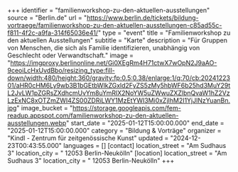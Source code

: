 +++
identifier = "familienworkshop-zu-den-aktuellen-ausstellungen"
source = "Berlin.de"
url = "https://www.berlin.de/tickets/bildung-vortraege/familienworkshop-zu-den-aktuellen-ausstellungen-c85ad55c-f811-4f2c-a9fa-314f65036e41/"
type = "event"
title = "Familienworkshop zu den aktuellen Ausstellungen"
subtitle = "Karte"
description = "Für Gruppen von Menschen, die sich als Familie identifizieren, unabhängig von Geschlecht oder Verwandtschaft."
image = "https://imgproxy.berlinonline.net/Gi0XEgRm4H71ctwX7wOpN2J9aAO-9ceoiLcHxUvdBbo/resizing_type:fill-down/width:480/height:360/gravity:fp:0.5:0.38/enlarge:1/q:70/cb:2024122301/aHR0cHM6Ly9wb3B1bGEtbWlkZGxld2FyZS5zMy5hbWF6b25hd3MuY29tL2JvLW1pZGRsZXdhcmUvYm8uYmRlX2NoYW5uZWwuZXZlbnQvaW1hZ2VzLzExNC8xOTZmZWI4ZS00ZDRiLWY1MzEtYWI3Mi0xZjlhM2I1YjJlNzYuanBn.jpg"
image_bucket = "https://storage.googleapis.com/fem-readup.appspot.com/familienworkshop-zu-den-aktuellen-ausstellungen.webp"
start_date = "2025-01-12T15:00:00.000"
end_date = "2025-01-12T15:00:00.000"
category = "Bildung & Vorträge"
organizer = "Kindl - Zentrum für zeitgenössische Kunst"
updated = "2024-12-23T00:43:55.000"
languages = []
[contact]
location_street = "Am Sudhaus 3"
location_city = " 12053 Berlin-Neukölln"
[location]
location_street = "Am Sudhaus 3"
location_city = " 12053 Berlin-Neukölln"
+++